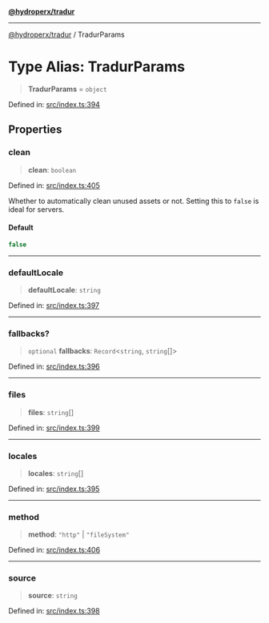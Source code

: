 [**@hydroperx/tradur**](../README.md)

***

[@hydroperx/tradur](../globals.md) / TradurParams

# Type Alias: TradurParams

> **TradurParams** = `object`

Defined in: [src/index.ts:394](https://github.com/hydroperx/tradur.js/blob/504cfc9f9e948b27f45a2d391df370d482fcb719/src/index.ts#L394)

## Properties

### clean

> **clean**: `boolean`

Defined in: [src/index.ts:405](https://github.com/hydroperx/tradur.js/blob/504cfc9f9e948b27f45a2d391df370d482fcb719/src/index.ts#L405)

Whether to automatically clean unused assets or not. Setting this to `false` is ideal for servers.

#### Default

```ts
false
```

***

### defaultLocale

> **defaultLocale**: `string`

Defined in: [src/index.ts:397](https://github.com/hydroperx/tradur.js/blob/504cfc9f9e948b27f45a2d391df370d482fcb719/src/index.ts#L397)

***

### fallbacks?

> `optional` **fallbacks**: `Record`\<`string`, `string`[]\>

Defined in: [src/index.ts:396](https://github.com/hydroperx/tradur.js/blob/504cfc9f9e948b27f45a2d391df370d482fcb719/src/index.ts#L396)

***

### files

> **files**: `string`[]

Defined in: [src/index.ts:399](https://github.com/hydroperx/tradur.js/blob/504cfc9f9e948b27f45a2d391df370d482fcb719/src/index.ts#L399)

***

### locales

> **locales**: `string`[]

Defined in: [src/index.ts:395](https://github.com/hydroperx/tradur.js/blob/504cfc9f9e948b27f45a2d391df370d482fcb719/src/index.ts#L395)

***

### method

> **method**: `"http"` \| `"fileSystem"`

Defined in: [src/index.ts:406](https://github.com/hydroperx/tradur.js/blob/504cfc9f9e948b27f45a2d391df370d482fcb719/src/index.ts#L406)

***

### source

> **source**: `string`

Defined in: [src/index.ts:398](https://github.com/hydroperx/tradur.js/blob/504cfc9f9e948b27f45a2d391df370d482fcb719/src/index.ts#L398)
